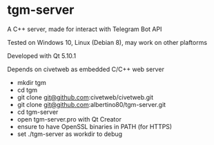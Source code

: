 # tgm-server
A C++ server, made for interact with Telegram Bot API

Tested on Windows 10, Linux (Debian 8), may work on other plaftorms

Developed with Qt 5.10.1

Depends on civetweb as embedded C/C++ web server

* mkdir tgm
* cd tgm
* git clone git@github.com:civetweb/civetweb.git
* git clone git@github.com:albertino80/tgm-server.git
* cd tgm-server
* open tgm-server.pro with Qt Creator
* ensure to have OpenSSL binaries in PATH (for HTTPS)
* set ./tgm-server as workdir to debug

